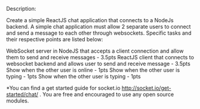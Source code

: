 Description:

Create a simple ReactJS chat application that connects to a NodeJs backend. A simple chat application must allow 2 separate users to connect and send a message to each other through websockets. Specific tasks and their respective points are listed below:



WebSocket server in NodeJS that accepts a client connection and allow them to send and receive messages - 3.5pts
ReactJS client that connects to websocket backend and allows user to send and receive message - 3.5pts
Show when the other user is online - 1pts 
Show when the other user is typing - 1pts
Show when the other user is typing - 1pts


*You can find a get started guide for socket.io http://socket.io/get-started/chat/ . You are free and encouraged to use any open source modules. 
